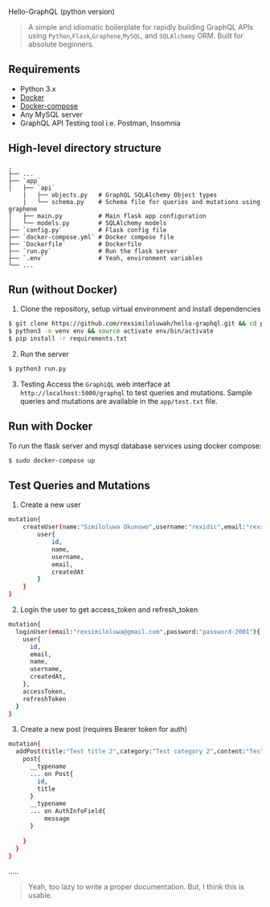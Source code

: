 Hello-GraphQL (python version)
> A simple and idiomatic boilerplate for rapidly building GraphQL APIs using `Python`,`Flask`,`Graphene`,`MySQL`, and `SQLAlchemy` ORM. Built for absolute beginners.

## Requirements 
- Python 3.x
- [Docker](https://docs.docker.com/)
- [Docker-compose](https://docs.docker.com/compose/)
- Any MySQL server 
- GraphQL API Testing tool i.e. Postman, Insomnia

## High-level directory structure 
    .
    ├── ...
    ├── `app`                   
    │   ├── `api`
        |   ├── objects.py   # GraphQL SQLAlchemy Object types          
        |   └── schema.py    # Schema file for queries and mutations using graphene        
    │   ├── main.py          # Main flask app configuration                  
    │   └── models.py        # SQLAlchemy models    
    ├── `config.py`          # Flask config file 
    ├── `docker-compose.yml` # Docker compose file
    ├── `Dockerfile`         # Dockerfile
    ├── `run.py`             # Run the flask server
    ├── `.env`               # Yeah, environment variables  
    └── ...

## Run (without Docker)

1. Clone the repository, setup virtual environment and install dependencies
```bash
$ git clone https://github.com/rexsimiloluwah/hello-graphql.git && cd python 
$ python3 -m venv env && source activate env/bin/activate 
$ pip install -r requirements.txt
```

2. Run the server 
```bash
$ python3 run.py
```

3. Testing 
Access the `GraphiQL` web interface at `http://localhost:5000/graphql` to test queries and mutations. Sample queries and mutations are available in the `app/test.txt` file. 

## Run with Docker 

To run the flask server and mysql database services using docker compose: 

```bash
$ sudo docker-compose up
```

## Test Queries and Mutations 
1. Create a new user 
```bash
mutation{
    createUser(name:"Similoluwa Okunowo",username:"rexidic",email:"rexsimiloluwa@gmail.com",password:"password-2001",bio:"Crazy dude | Sofware Engineer"){
        user{
            id,
            name,
            username,
            email,
            createdAt
        }
    }
}
```

2. Login the user to get access_token and refresh_token 
```bash
mutation{
  loginUser(email:"rexsimiloluwa@gmail.com",password:"password-2001"){
    user{
      id,
      email,
      name,
      username,
      createdAt,
    },
    accessToken,
    refreshToken
  }
}
```

3. Create a new post (requires Bearer token for auth)
```bash
mutation{
  addPost(title:"Test title 2",category:"Test category 2",content:"Test content 2",tags:["tag1","tag2"],){
    post{
      __typename 
      ... on Post{
        id,
        title
      }
      __typename
      ... on AuthInfoField{
          message
      }
      
    }
  }
}
```
..... 


> Yeah, too lazy to write a proper documentation. But, I think this is usable. 